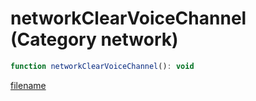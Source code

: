 # networkClearVoiceChannel (Category network)

```js
function networkClearVoiceChannel(): void
```

[filename](networkClearVoiceChannel_m.md ':include')